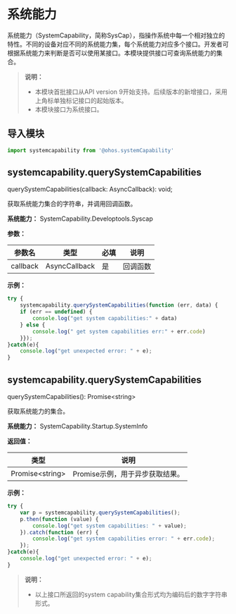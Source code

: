 # 系统能力

系统能力（SystemCapability，简称SysCap），指操作系统中每一个相对独立的特性。不同的设备对应不同的系统能力集，每个系统能力对应多个接口。开发者可根据系统能力来判断是否可以使用某接口。本模块提供接口可查询系统能力的集合。

> **说明：**
> - 本模块首批接口从API version 9开始支持。后续版本的新增接口，采用上角标单独标记接口的起始版本。
> - 本模块接口为系统接口。


## 导入模块

```ts
import systemcapability from '@ohos.systemCapability'
```

## systemcapability.querySystemCapabilities

querySystemCapabilities(callback: AsyncCallback<string>): void;

获取系统能力集合的字符串，并调用回调函数。

**系统能力：** SystemCapability.Developtools.Syscap

**参数：**

| 参数名 | 类型 | 必填 | 说明 |
| -------- | -------- | -------- | -------- |
| callback | AsyncCallback<string> | 是 | 回调函数 |


**示例：**

```ts
try {
    systemcapability.querySystemCapabilities(function (err, data) {
    if (err == undefined) {
        console.log("get system capabilities:" + data)
    } else {
        console.log(" get system capabilities err:" + err.code)
    }});
}catch(e){
    console.log("get unexpected error: " + e);
}
```


## systemcapability.querySystemCapabilities

querySystemCapabilities(): Promise&lt;string&gt;

获取系统能力的集合。

**系统能力：** SystemCapability.Startup.SystemInfo

**返回值：**

| 类型 | 说明 |
| -------- | -------- |
| Promise&lt;string&gt; | Promise示例，用于异步获取结果。 |

**示例：**

```ts
try {
    var p = systemcapability.querySystemCapabilities();
    p.then(function (value) {
        console.log("get system capabilities: " + value);
    }).catch(function (err) {
        console.log("get system capabilities error: " + err.code);
    });
}catch(e){
    console.log("get unexpected error: " + e);
}
```


> **说明：**
> - 以上接口所返回的system capability集合形式均为编码后的数字字符串形式。


